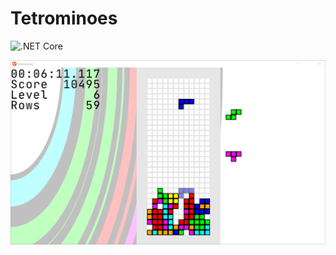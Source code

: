 # Tetrominoes
![.NET Core](https://github.com/joncloud/tetrominoes/workflows/.NET%20Core/badge.svg)

![Screenshot](Screenshot.png)
